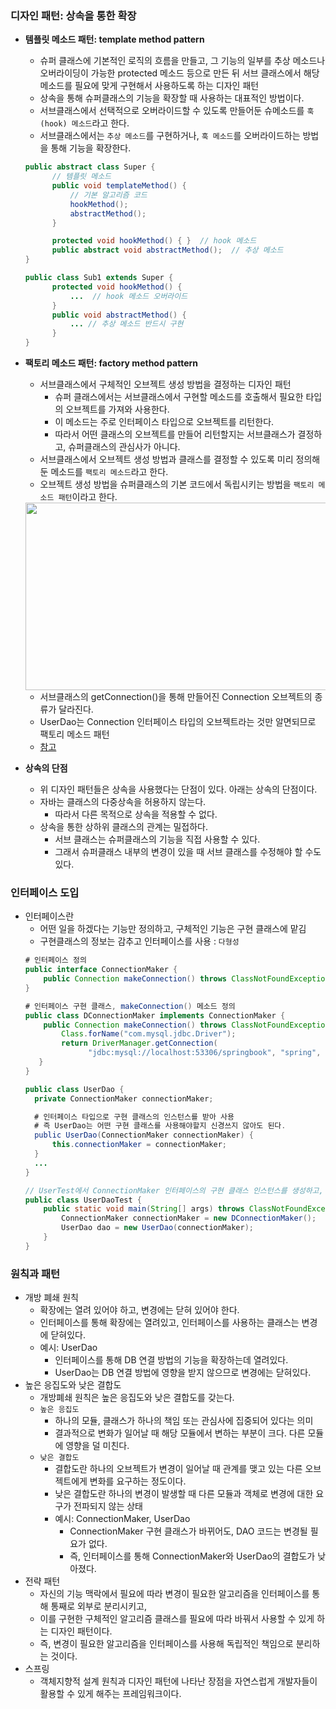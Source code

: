 ### 디자인 패턴: 상속을 통한 확장
* **템플릿 메소드 패턴: template method pattern**
  * 슈퍼 클래스에 기본적인 로직의 흐름을 만들고, 그 기능의 일부를 추상 메소드나 오버라이딩이 가능한 protected 메소드 등으로 만든 뒤 서브 클래스에서 해당 메소드를 필요에 맞게 구현해서 사용하도록 하는 디자인 패턴
  * 상속을 통해 슈퍼클래스의 기능을 확장할 때 사용하는 대표적인 방법이다.
  * 서브클래스에서 선택적으로 오버라이드할 수 있도록 만들어둔 슈메소드를 `훅(hook) 메소드`라고 한다.
  * 서브클래스에서는 `추상 메소드`를 구현하거나, `훅 메소드`를 오버라이드하는 방법을 통해 기능을 확장한다.
  ```java
  public abstract class Super {
        // 템플릿 메소드
        public void templateMethod() {
            // 기본 알고리즘 코드
            hookMethod();
            abstractMethod();
        }
  
        protected void hookMethod() { }  // hook 메소드
        public abstract void abstractMethod();  // 추상 메소드
  }
  
  public class Sub1 extends Super {
        protected void hookMethod() {
            ...  // hook 메소드 오버라이드
        }
        public void abstractMethod() {
            ... // 추상 메소드 반드시 구현
        } 
  } 
  ```
* **팩토리 메소드 패턴: factory method pattern**
  * 서브클래스에서 구체적인 오브젝트 생성 방법을 결정하는 디자인 패턴
    * 슈퍼 클래스에서는 서브클래스에서 구현할 메소드를 호출해서 필요한 타입의 오브젝트를 가져와 사용한다.  
    * 이 메소드는 주로 인터페이스 타입으로 오브젝트를 리턴한다.  
    * 따라서 어떤 클래스의 오브젝트를 만들어 리턴할지는 서브클래스가 결정하고, 슈퍼클래스의 관심사가 아니다.  
  * 서브클래스에서 오브젝트 생성 방법과 클래스를 결정할 수 있도록 미리 정의해둔 메소드를 `팩토리 메소드`라고 한다.
  * 오브젝트 생성 방법을 슈퍼클래스의 기본 코드에서 독립시키는 방법을 `팩토리 메소드 패턴`이라고 한다.
  <img src="https://user-images.githubusercontent.com/50009240/190912064-c1432b0c-8e76-4841-bbb0-f5e46c427051.png" width="650" height="300">

  * 서브클래스의 getConnection()을 통해 만들어진 Connection 오브젝트의 종류가 달라진다.
  * UserDao는 Connection 인터페이스 타입의 오브젝트라는 것만 알면되므로 팩토리 메소드 패턴
  * [참고](https://jdm.kr/blog/180)
  
* **상속의 단점**  
  * 위 디자인 패턴들은 상속을 사용했다는 단점이 있다. 아래는 상속의 단점이다.
  * 자바는 클래스의 다중상속을 허용하지 않는다. 
    * 따라서 다른 목적으로 상속을 적용할 수 없다.
  * 상속을 통한 상하위 클래스의 관계는 밀접하다.
    * 서브 클래스는 슈퍼클래스의 기능을 직접 사용할 수 있다.
    * 그래서 슈퍼클래스 내부의 변경이 있을 때 서브 클래스를 수정해야 할 수도 있다.

### 인터페이스 도입
* 인터페이스란
  * 어떤 일을 하겠다는 기능만 정의하고, 구체적인 기능은 구현 클래스에 맡김
  * 구현클래스의 정보는 감추고 인터페이스를 사용 : `다형성`
  ```java
  # 인터페이스 정의
  public interface ConnectionMaker {
      public Connection makeConnection() throws ClassNotFoundException, SQLException;
  }
  
  # 인터페이스 구현 클래스, makeConnection() 메소드 정의
  public class DConnectionMaker implements ConnectionMaker {
      public Connection makeConnection() throws ClassNotFoundException, SQLException {
          Class.forName("com.mysql.jdbc.Driver");
          return DriverManager.getConnection(
                "jdbc:mysql://localhost:53306/springbook", "spring", "book");
     }
  }
  ```
  ```java
  public class UserDao {
    private ConnectionMaker connectionMaker;
  
    # 인터페이스 타입으로 구현 클래스의 인스턴스를 받아 사용
    # 즉 UserDao는 어떤 구현 클래스를 사용해야할지 신경쓰지 않아도 된다.
    public UserDao(ConnectionMaker connectionMaker) {
        this.connectionMaker = connectionMaker;
    }
    ...
  }
  
  // UserTest에서 ConnectionMaker 인터페이스의 구현 클래스 인스턴스를 생성하고, UserDao 생성자 파라미터에 넣어준다.
  public class UserDaoTest {
      public static void main(String[] args) throws ClassNotFoundException, SQLException {
          ConnectionMaker connectionMaker = new DConnectionMaker();
          UserDao dao = new UserDao(connectionMaker);
      }
  }
  ```
  
### 원칙과 패턴
* 개방 폐쇄 원칙
  * 확장에는 열려 있어야 하고, 변경에는 닫혀 있어야 한다.
  * 인터페이스를 통해 확장에는 열려있고, 인터페이스를 사용하는 클래스는 변경에 닫혀있다.
  * 예시: UserDao
    * 인터페이스를 통해 DB 연결 방법의 기능을 확장하는데 열려있다.
    * UserDao는 DB 연결 방법에 영향을 받지 않으므로 변경에는 닫혀있다.
* 높은 응집도와 낮은 결합도
  * 개방폐쇄 원칙은 높은 응집도와 낮은 결합도를 갖는다.
  * `높은 응집도`
    * 하나의 모듈, 클래스가 하나의 책임 또는 관심사에 집중되어 있다는 의미
    * 결과적으로 변화가 일어날 때 해당 모듈에서 변하는 부분이 크다. 다른 모듈에 영향을 덜 미친다.
  * `낮은 결합도`
    * 결합도란 하나의 오브젝트가 변경이 일어날 때 관계를 맺고 있는 다른 오브젝트에게 변화를 요구하는 정도이다.
    * 낮은 결합도란 하나의 변경이 발생할 때 다른 모듈과 객체로 변경에 대한 요구가 전파되지 않는 상태
    * 예시: ConnectionMaker, UserDao
      * ConnectionMaker 구현 클래스가 바뀌어도, DAO 코드는 변경될 필요가 없다. 
      * 즉, 인터페이스를 통해 ConnectionMaker와 UserDao의 결합도가 낮아졌다.
* 전략 패턴
  * 자신의 기능 맥락에서 필요에 따라 변경이 필요한 알고리즘을 인터페이스를 통해 통째로 외부로 분리시키고, 
  * 이를 구현한 구체적인 알고리즘 클래스를 필요에 따라 바꿔서 사용할 수 있게 하는 디자인 패턴이다.
  * 즉, 변경이 필요한 알고리즘을 인터페이스를 사용해 독립적인 책임으로 분리하는 것이다.
* 스프링
  * 객체지향적 설계 원칙과 디자인 패턴에 나타난 장점을 자연스럽게 개발자들이 활용할 수 있게 해주는 프레임워크이다.  
     
  
